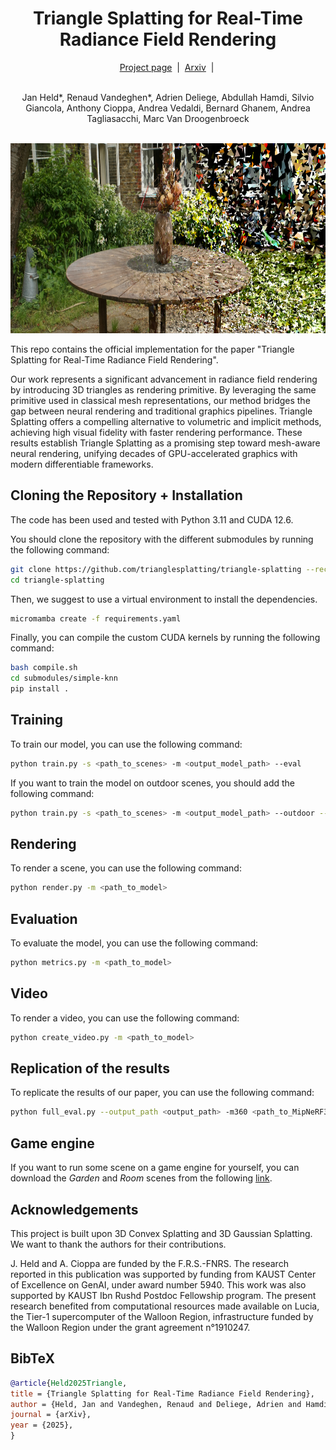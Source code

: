 <h1 align="center">Triangle Splatting for Real-Time Radiance Field Rendering</h1>

<div align="center">
  <a href="https://trianglesplatting.github.io/">Project page</a> &nbsp;|&nbsp;
  <a href="https://arxiv.org/abs/2505.19175">Arxiv</a> &nbsp;|&nbsp;
</div>
<br>

<p align="center">
  Jan Held*, Renaud Vandeghen*, Adrien Deliege, Abdullah Hamdi, Silvio Giancola, Anthony Cioppa, Andrea Vedaldi, Bernard Ghanem, Andrea Tagliasacchi, Marc Van Droogenbroeck
</p>

<br>

<div align="center">
  <img src="assets/teaser.png" width="800" height="304" alt="Abstract Image">
</div>


This repo contains the official implementation for the paper "Triangle Splatting for Real-Time Radiance Field Rendering". 

Our work represents a significant advancement in radiance field rendering by introducing 3D triangles as rendering primitive. By leveraging the same primitive used in classical mesh representations, our method bridges the gap between neural rendering and traditional graphics pipelines. Triangle Splatting offers a compelling alternative to volumetric and implicit methods, achieving high visual fidelity with faster rendering performance. These results establish Triangle Splatting as a promising step toward mesh-aware neural rendering, unifying decades of GPU-accelerated graphics with modern differentiable frameworks.

## Cloning the Repository + Installation

The code has been used and tested with Python 3.11 and CUDA 12.6.

You should clone the repository with the different submodules by running the following command:

```bash
git clone https://github.com/trianglesplatting/triangle-splatting --recursive
cd triangle-splatting
```

Then, we suggest to use a virtual environment to install the dependencies.

```bash
micromamba create -f requirements.yaml
```

Finally, you can compile the custom CUDA kernels by running the following command:

```bash
bash compile.sh
cd submodules/simple-knn
pip install .
```

## Training
To train our model, you can use the following command:
```bash
python train.py -s <path_to_scenes> -m <output_model_path> --eval
```

If you want to train the model on outdoor scenes, you should add the following command:  
```bash
python train.py -s <path_to_scenes> -m <output_model_path> --outdoor --eval
```

## Rendering
To render a scene, you can use the following command:
```bash
python render.py -m <path_to_model>
```

## Evaluation
To evaluate the model, you can use the following command:
```bash
python metrics.py -m <path_to_model>
```

## Video
To render a video, you can use the following command:
```bash
python create_video.py -m <path_to_model>
```

## Replication of the results
To replicate the results of our paper, you can use the following command:
```bash
python full_eval.py --output_path <output_path> -m360 <path_to_MipNeRF360> -tat <path_to_T&T>
```

## Game engine
If you want to run some scene on a game engine for yourself, you can download the *Garden* and *Room* scenes from the following [link](https://drive.google.com/drive/folders/1_TMXEFTdEACpHHvsmc5UeZMM-cMgJ3xW?usp=sharing). 

## Acknowledgements
This project is built upon 3D Convex Splatting and 3D Gaussian Splatting. We want to thank the authors for their contributions.

J. Held and A. Cioppa are funded by the F.R.S.-FNRS. The research reported in this publication was supported by funding from KAUST Center of Excellence on GenAI, under award number 5940. This work was also supported by KAUST Ibn Rushd Postdoc Fellowship program. The present research benefited from computational resources made available on Lucia, the Tier-1 supercomputer of the Walloon Region, infrastructure funded by the Walloon Region under the grant agreement n°1910247.


## BibTeX
```bibtex
@article{Held2025Triangle,
title = {Triangle Splatting for Real-Time Radiance Field Rendering},
author = {Held, Jan and Vandeghen, Renaud and Deliege, Adrien and Hamdi, Abdullah and Cioppa, Anthony and Giancola, Silvio and Vedaldi, Andrea and Ghanem, Bernard and Tagliasacchi, Andrea and Van Droogenbroeck, Marc},
journal = {arXiv},
year = {2025},
}
```
